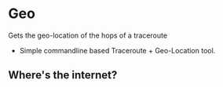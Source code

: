 # Geo
Gets the geo-location of the hops of a traceroute 
 - Simple commandline based Traceroute + Geo-Location tool. 

## Where's the internet? 
